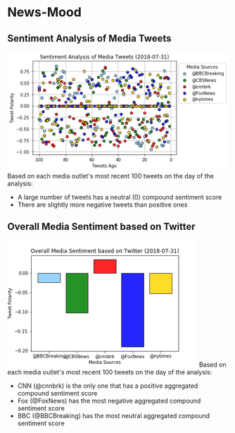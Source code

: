 # News-Mood

## Sentiment Analysis of Media Tweets
![alt text](https://github.com/tiffanyxchien/News-Mood/blob/master/News_Mood_Scatter.png)
Based on each media outlet's most recent 100 tweets on the day of the analysis:
* A large number of tweets has a neutral (0) compound sentiment score
* There are slightly more negative tweets than positive ones

## Overall Media Sentiment based on Twitter
![alt text](https://github.com/tiffanyxchien/News-Mood/blob/master/News_Mood_Bar.png)
Based on each media outlet's most recent 100 tweets on the day of the analysis:
* CNN (@cnnbrk) is the only one that has a positive aggregated compound sentiment score
* Fox (@FoxNews) has the most negative aggregated compound sentiment score
* BBC (@BBCBreaking) has the most neutral aggregated compound sentiment score
